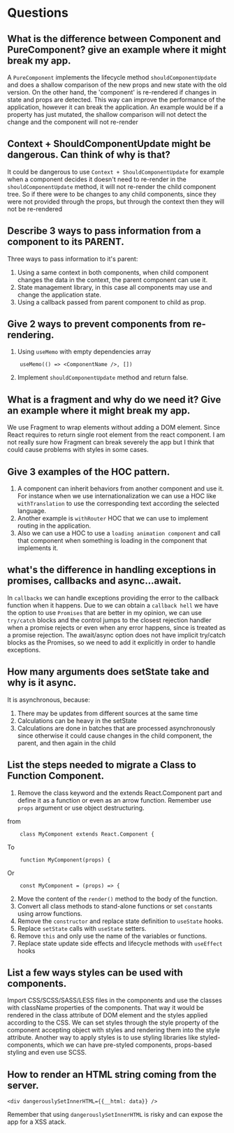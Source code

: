 # Questions
## What is the difference between Component and PureComponent? give an example where it might break my app.
A `PureComponent` implements the lifecycle method `shouldComponentUpdate` and does a shallow comparison of the new props and new state with the old version.
On the other hand, the 'component' is re-rendered if changes in state and props are detected. This way can improve the performance of the application, however it can break the application. An example would be if a property has just mutated, the shallow comparison will not detect the change and the component will not re-render

## Context + ShouldComponentUpdate might be dangerous. Can think of why is that?
It could be dangerous to use `Context + ShouldComponentUpdate` for example when a component decides it doesn't need to re-render in the `shouldComponentUpdate` method, it will not re-render the child component tree. So if there were to be changes to any child components, since they were not provided
through the props, but through the context then they will not be re-rendered

## Describe 3 ways to pass information from a component to its PARENT.
Three ways to pass information to it's parent:
1. Using a same context in both components, when child component changes the data in the context, the parent
component can use it.
2. State management library, in this case all components may use and change the application state.
3. Using a callback passed from parent component to child as prop.

## Give 2 ways to prevent components from re-rendering.
1. Using `useMemo` with empty dependencies array
```
    useMemo(() => <ComponentName />, [])
```
2. Implement `shouldComponentUpdate` method and return false.

## What is a fragment and why do we need it? Give an example where it might break my app.
We use Fragment to wrap elements without adding a DOM element. Since React requires to return single root element from the react component.
I am not really sure how Fragment can break severely the app but I think that could cause problems with styles in some cases.

## Give 3 examples of the HOC pattern.
1. A component can inherit behaviors from another component and use it.
For instance when we use internationalization we can use a HOC like `withTranslation` to use the corresponding text according the selected language.
2. Another example is `withRouter` HOC that we can use to implement routing in the application.
3. Also we can use a HOC to use a `loading animation component` and call that component when something is loading in the component that implements it.

## what's the difference in handling exceptions in promises, callbacks and async...await.
In `callbacks` we can handle exceptions providing the error to the callback function when it happens.
Due to we can obtain a `callback hell` we have the option to use `Promises` that are better in my opinion, we can use `try/catch` blocks and the control jumps to the closest rejection handler when a promise rejects or even when any error happens, since is treated as a promise rejection.
The await/async option does not have implicit try/catch blocks as the Promises, so we need to add it explicitly in order to handle exceptions.


## How many arguments does setState take and why is it async.
It is asynchronous, because:
1. There may be updates from different sources at the same time
2. Calculations can be heavy in the setState
3. Calculations are done in batches that are processed asynchronously since otherwise it could cause changes in the child component, the parent, and then again in the child

## List the steps needed to migrate a Class to Function Component.
1. Remove the class keyword and the extends React.Component part and define it as a function or even as an arrow function. Remember use `props` argument or use object destructuring.

from
```
    class MyComponent extends React.Component {
```
To
```
    function MyComponent(props) {
```
Or
```
    const MyComponent = (props) => {
```
2. Move the content of the `render()` method to the body of the function. 
3. Convert all class methods to stand-alone functions or set `const`ants using arrow functions.
4. Remove the `constructor` and replace state definition to `useState` hooks.
5. Replace `setState` calls with `useState` setters.
6. Remove `this` and only use the name of the variables or functions.
7. Replace state update side effects and lifecycle methods with `useEffect` hooks

## List a few ways styles can be used with components.
Import CSS/SCSS/SASS/LESS files in the components and use the classes with className properties of the components. That way it would be rendered in the class attribute of DOM element and the styles applied according to the CSS.
We can set styles through the style property of the component accepting object with styles and rendering them into the style attribute.
Another way to apply styles is to use styling libraries like styled-components, which we can have pre-styled components, props-based styling and even use SCSS.

## How to render an HTML string coming from the server.
```
<div dangerouslySetInnerHTML={{__html: data}} />
```
Remember that using `dangerouslySetInnerHTML` is risky and can expose the app for a XSS atack.